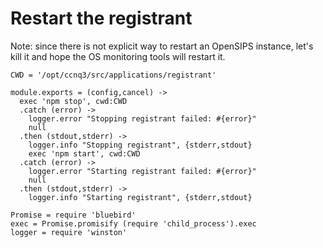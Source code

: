 Restart the registrant
======================

Note: since there is not explicit way to restart an OpenSIPS instance, let's kill it and hope the OS monitoring tools will restart it.

    CWD = '/opt/ccnq3/src/applications/registrant'

    module.exports = (config,cancel) ->
      exec 'npm stop', cwd:CWD
      .catch (error) ->
        logger.error "Stopping registrant failed: #{error}"
        null
      .then (stdout,stderr) ->
        logger.info "Stopping registrant", {stderr,stdout}
        exec 'npm start', cwd:CWD
      .catch (error) ->
        logger.error "Starting registrant failed: #{error}"
        null
      .then (stdout,stderr) ->
        logger.info "Starting registrant", {stderr,stdout}

    Promise = require 'bluebird'
    exec = Promise.promisify (require 'child_process').exec
    logger = require 'winston'
